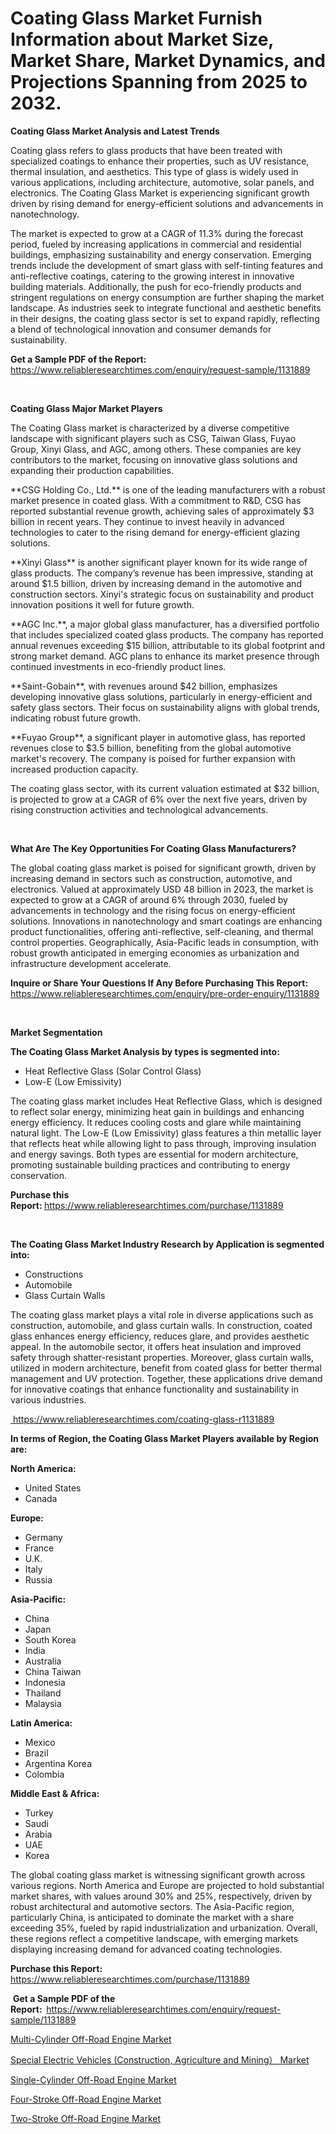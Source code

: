 <p><h1>Coating Glass Market Furnish Information about Market Size, Market Share, Market Dynamics, and Projections Spanning from 2025 to 2032.</h1></p><p><strong>Coating Glass Market Analysis and Latest Trends</strong></p>
<p><p>Coating glass refers to glass products that have been treated with specialized coatings to enhance their properties, such as UV resistance, thermal insulation, and aesthetics. This type of glass is widely used in various applications, including architecture, automotive, solar panels, and electronics. The Coating Glass Market is experiencing significant growth driven by rising demand for energy-efficient solutions and advancements in nanotechnology. </p><p>The market is expected to grow at a CAGR of 11.3% during the forecast period, fueled by increasing applications in commercial and residential buildings, emphasizing sustainability and energy conservation. Emerging trends include the development of smart glass with self-tinting features and anti-reflective coatings, catering to the growing interest in innovative building materials. Additionally, the push for eco-friendly products and stringent regulations on energy consumption are further shaping the market landscape. As industries seek to integrate functional and aesthetic benefits in their designs, the coating glass sector is set to expand rapidly, reflecting a blend of technological innovation and consumer demands for sustainability.</p></p>
<p><strong>Get a Sample PDF of the Report:&nbsp;</strong> <a href="https://www.reliableresearchtimes.com/enquiry/request-sample/1131889?utm_campaign=3522&utm_medium=2&utm_source=Github&utm_content=ia&utm_term=01042025&utm_id=coating-glass">https://www.reliableresearchtimes.com/enquiry/request-sample/1131889</a></p>
<p>&nbsp;</p>
<p><strong>Coating Glass Major Market Players</strong></p>
<p><p>The Coating Glass market is characterized by a diverse competitive landscape with significant players such as CSG, Taiwan Glass, Fuyao Group, Xinyi Glass, and AGC, among others. These companies are key contributors to the market, focusing on innovative glass solutions and expanding their production capabilities.</p><p>**CSG Holding Co., Ltd.** is one of the leading manufacturers with a robust market presence in coated glass. With a commitment to R&D, CSG has reported substantial revenue growth, achieving sales of approximately $3 billion in recent years. They continue to invest heavily in advanced technologies to cater to the rising demand for energy-efficient glazing solutions.</p><p>**Xinyi Glass** is another significant player known for its wide range of glass products. The company’s revenue has been impressive, standing at around $1.5 billion, driven by increasing demand in the automotive and construction sectors. Xinyi's strategic focus on sustainability and product innovation positions it well for future growth.</p><p>**AGC Inc.**, a major global glass manufacturer, has a diversified portfolio that includes specialized coated glass products. The company has reported annual revenues exceeding $15 billion, attributable to its global footprint and strong market demand. AGC plans to enhance its market presence through continued investments in eco-friendly product lines.</p><p>**Saint-Gobain**, with revenues around $42 billion, emphasizes developing innovative glass solutions, particularly in energy-efficient and safety glass sectors. Their focus on sustainability aligns with global trends, indicating robust future growth.</p><p>**Fuyao Group**, a significant player in automotive glass, has reported revenues close to $3.5 billion, benefiting from the global automotive market's recovery. The company is poised for further expansion with increased production capacity.</p><p>The coating glass sector, with its current valuation estimated at $32 billion, is projected to grow at a CAGR of 6% over the next five years, driven by rising construction activities and technological advancements.</p></p>
<p>&nbsp;</p>
<p><strong>What Are The Key Opportunities For Coating Glass Manufacturers?</strong></p>
<p><p>The global coating glass market is poised for significant growth, driven by increasing demand in sectors such as construction, automotive, and electronics. Valued at approximately USD 48 billion in 2023, the market is expected to grow at a CAGR of around 6% through 2030, fueled by advancements in technology and the rising focus on energy-efficient solutions. Innovations in nanotechnology and smart coatings are enhancing product functionalities, offering anti-reflective, self-cleaning, and thermal control properties. Geographically, Asia-Pacific leads in consumption, with robust growth anticipated in emerging economies as urbanization and infrastructure development accelerate.</p></p>
<p><strong>Inquire or Share Your Questions If Any Before Purchasing This Report:</strong> <a href="https://www.reliableresearchtimes.com/enquiry/pre-order-enquiry/1131889?utm_campaign=3522&utm_medium=2&utm_source=Github&utm_content=ia&utm_term=01042025&utm_id=coating-glass">https://www.reliableresearchtimes.com/enquiry/pre-order-enquiry/1131889</a></p>
<p>&nbsp;</p>
<p><strong>Market Segmentation</strong></p>
<p><strong>The Coating Glass Market Analysis by types is segmented into:</strong></p>
<p><ul><li>Heat Reflective Glass (Solar Control Glass)</li><li>Low-E (Low Emissivity)</li></ul></p>
<p><p>The coating glass market includes Heat Reflective Glass, which is designed to reflect solar energy, minimizing heat gain in buildings and enhancing energy efficiency. It reduces cooling costs and glare while maintaining natural light. The Low-E (Low Emissivity) glass features a thin metallic layer that reflects heat while allowing light to pass through, improving insulation and energy savings. Both types are essential for modern architecture, promoting sustainable building practices and contributing to energy conservation.</p></p>
<p><strong>Purchase this Report:&nbsp;</strong><a href="https://www.reliableresearchtimes.com/purchase/1131889?utm_campaign=3522&utm_medium=2&utm_source=Github&utm_content=ia&utm_term=01042025&utm_id=coating-glass">https://www.reliableresearchtimes.com/purchase/1131889</a></p>
<p>&nbsp;</p>
<p><strong>The Coating Glass Market Industry Research by Application is segmented into:</strong></p>
<p><ul><li>Constructions</li><li>Automobile</li><li>Glass Curtain Walls</li></ul></p>
<p><p>The coating glass market plays a vital role in diverse applications such as construction, automobile, and glass curtain walls. In construction, coated glass enhances energy efficiency, reduces glare, and provides aesthetic appeal. In the automobile sector, it offers heat insulation and improved safety through shatter-resistant properties. Moreover, glass curtain walls, utilized in modern architecture, benefit from coated glass for better thermal management and UV protection. Together, these applications drive demand for innovative coatings that enhance functionality and sustainability in various industries.</p></p>
<p><a href="https://www.reliableresearchtimes.com/coating-glass-r1131889?utm_campaign=3522&utm_medium=2&utm_source=Github&utm_content=ia&utm_term=01042025&utm_id=coating-glass">&nbsp;https://www.reliableresearchtimes.com/coating-glass-r1131889</a></p>
<p><strong>In terms of Region, the Coating Glass Market Players available by Region are:</strong></p>
<p>
    <p> <strong> North America: </strong>
        <ul>
            <li>United States</li>
            <li>Canada</li>
        </ul>
        </p> 
    <p> <strong> Europe: </strong>
        <ul>
            <li>Germany</li>
            <li>France</li>
            <li>U.K.</li>
            <li>Italy</li>
            <li>Russia</li>
        </ul>
        </p> 
    <p> <strong> Asia-Pacific: </strong>
        <ul>
            <li>China</li>
            <li>Japan</li>
            <li>South Korea</li>
            <li>India</li>
            <li>Australia</li>
            <li>China Taiwan</li>
            <li>Indonesia</li>
            <li>Thailand</li>
            <li>Malaysia</li>
        </ul>
        </p> 
    <p> <strong> Latin America: </strong>
        <ul>
            <li>Mexico</li>
            <li>Brazil</li>
            <li>Argentina Korea</li>
            <li>Colombia</li>
        </ul>
        </p> 
    <p> <strong> Middle East & Africa: </strong>
        <ul>
            <li>Turkey</li>
            <li>Saudi</li>
            <li>Arabia</li>
            <li>UAE</li>
            <li>Korea</li>
        </ul>
    </p>
    </p>
<p><p>The global coating glass market is witnessing significant growth across various regions. North America and Europe are projected to hold substantial market shares, with values around 30% and 25%, respectively, driven by robust architectural and automotive sectors. The Asia-Pacific region, particularly China, is anticipated to dominate the market with a share exceeding 35%, fueled by rapid industrialization and urbanization. Overall, these regions reflect a competitive landscape, with emerging markets displaying increasing demand for advanced coating technologies.</p></p>
<p><strong>Purchase this Report: </strong><a href="https://www.reliableresearchtimes.com/purchase/1131889?utm_campaign=3522&utm_medium=2&utm_source=Github&utm_content=ia&utm_term=01042025&utm_id=coating-glass">https://www.reliableresearchtimes.com/purchase/1131889</a></p>
<p>&nbsp;<strong>Get a Sample PDF of the Report:&nbsp;&nbsp;</strong><a href="https://www.reliableresearchtimes.com/enquiry/request-sample/1131889?utm_campaign=3522&utm_medium=2&utm_source=Github&utm_content=ia&utm_term=01042025&utm_id=coating-glass">https://www.reliableresearchtimes.com/enquiry/request-sample/1131889</a></p>
<p><strong></strong></p>
<p><p><a href="https://www.linkedin.com/pulse/assessing-impact-recent-trends-multi-cylinder-off-road-engine-zrggf?utm_campaign=3522&utm_medium=2&utm_source=Github&utm_content=ia&utm_term=01042025&utm_id=coating-glass">Multi-Cylinder Off-Road Engine Market</a></p><p><a href="https://www.linkedin.com/pulse/estimating-size-special-electric-vehicles-construction-eplff?utm_campaign=3522&utm_medium=2&utm_source=Github&utm_content=ia&utm_term=01042025&utm_id=coating-glass">Special Electric Vehicles (Construction, Agriculture and Mining） Market</a></p><p><a href="https://www.linkedin.com/pulse/single-cylinder-off-road-engine-market-analysis-anticipated-0fezf?utm_campaign=3522&utm_medium=2&utm_source=Github&utm_content=ia&utm_term=01042025&utm_id=coating-glass">Single-Cylinder Off-Road Engine Market</a></p><p><a href="https://www.linkedin.com/pulse/assessing-effect-ofcompany-thefour-stroke-off-road-engine-z66lf?utm_campaign=3522&utm_medium=2&utm_source=Github&utm_content=ia&utm_term=01042025&utm_id=coating-glass">Four-Stroke Off-Road Engine Market</a></p><p><a href="https://www.linkedin.com/pulse/exploring-two-stroke-off-road-engine-market-projected-growth-uqjff?utm_campaign=3522&utm_medium=2&utm_source=Github&utm_content=ia&utm_term=01042025&utm_id=coating-glass">Two-Stroke Off-Road Engine Market</a></p></p>